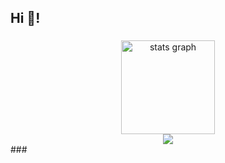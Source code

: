 <h2 align="left">Hi 👋!</h2>

###
  <div align="center">
  <img src="https://github-readme-stats.vercel.app/api?username=dxb3l&hide_title=false&hide_rank=false&show_icons=true&include_all_commits=true&count_private=true&disable_animations=false&theme=dark&locale=en&hide_border=false" height="150" alt="stats graph"  />
</div>
<center>
<img src="https://media1.tenor.com/m/X7w75cbyTBkAAAAC/sematary-i-cant-wait-to-die.gif"  />
</center>
###


